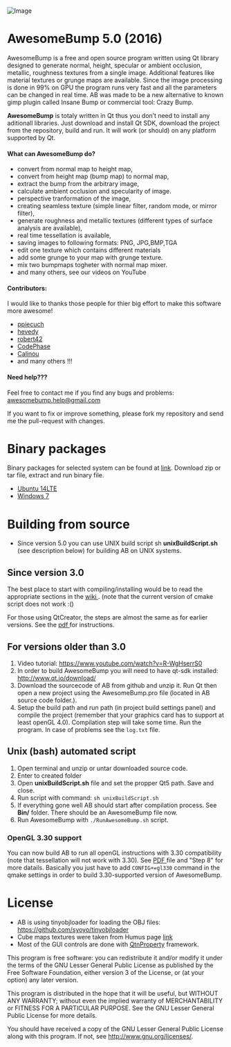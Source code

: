 ![Image](https://github.com/kmkolasinski/AwesomeBump/blob/master/Sources/resources/promo/githubimage5.jpg)


AwesomeBump 5.0 (2016)
====================

AwesomeBump is a free and open source program written using Qt library designed to generate normal, height, specular or ambient occlusion, metallic, roughness textures from a single image. Additional features like material textures or grunge maps are available. Since the image processing is done in 99% on GPU the program runs very fast and all the parameters can be changed in real time. AB was made to be a new alternative to known gimp plugin called Insane Bump or commercial tool: Crazy Bump.

**AwesomeBump** is totaly written in Qt thus you don’t need to install any aditionall libraries. Just download and install Qt SDK, download the project from the repository, build and run. It will work (or should) on any platform supported by Qt.

#### What can AwesomeBump do?

* convert from normal map to height map,
* convert from height map (bump map) to normal map,
* extract the bump from the arbitrary image,
* calculate ambient occlusion and specularity of image.
* perspective tranformation of the image,
* creating seamless texture (simple linear filter, random mode, or mirror filter),
* generate roughness and metallic textures (different types of surface analysis are available),
* real time tessellation is available,
* saving images to following formats: PNG, JPG,BMP,TGA
* edit one texture which contains different materials
* add some grunge to your map with grunge texture.
* mix two bumpmaps togheter with normal map mixer.
* and many others, see our videos on YouTube

#### Contributors:
I would like to thanks those people for thier big effort to make this software more awesome!

* [ppiecuch](https://github.com/ppiecuch)
* [hevedy](https://github.com/Hevedy)
* [robert42](https://github.com/Robert42)
* [CodePhase](https://github.com/CodePhase)
* [Calinou](https://github.com/Calinou)
* and many others !!!

#### Need help???
Feel free to contact me if you find any bugs and problems: <awesomebump.help@gmail.com>

If you want to fix or improve something, please fork my repository and send me the pull-request with changes.

Binary packages
============
Binary packages for selected system can be found at [link](https://github.com/kmkolasinski/AwesomeBump/releases). Download zip or tar file, extract and run binary file.

* [Ubuntu 14LTE](https://github.com/kmkolasinski/AwesomeBump/releases/tag/Linuxv5.0)
* [Windows 7](https://github.com/kmkolasinski/AwesomeBump/releases/tag/Winx32v5.0)

Building from source
============
* Since version 5.0 you can use UNIX build script sh **unixBuildScript.sh** (see description below) for building AB on UNIX systems. 
 

Since version 3.0
-----------------

The best place to start with compiling/installing would be to read the appropriate sections in the [wiki ](https://github.com/kmkolasinski/AwesomeBump/wiki). (note that the current version of cmake script does not work :()

For those using QtCreator, the steps are almost the same as for earlier versions.
See the [pdf ](https://github.com/kmkolasinski/AwesomeBump/releases/download/BuildingAB/BuildingInstruction.pdf) for instructions.

For versions older than 3.0
---------------------------

1. Video tutorial: https://www.youtube.com/watch?v=R-WgHserrS0
2. In order to build AwesomeBump you will need to have qt-sdk installed: http://www.qt.io/download/
3. Download the sourcecode of AB from github and unzip it. Run Qt then open a new project using the AwesomeBump.pro file (located in AB source code folder.).
4. Setup the build path and run path (in project build settings panel) and compile the project (remember that your graphics card has to support at least openGL 4.0). Compilation step will take some time. Run the program. In case of problems see the `log.txt` file.

Unix (bash) automated script
-------------------------

1. Open terminal and unzip or untar downloaded source code.
2. Enter to created folder
3. Open **unixBuildScript.sh** file and set the propper Qt5 path. Save and close.
4. Run script with command: `sh unixBuildScript.sh`
5. If everything gone well AB should start after compilation process. See **Bin/** folder. There should be an AwesomeBump file now.
6. Run AwesomeBump with `./RunAwesomeBump.sh` script. 

### OpenGL 3.30 support

You can now build AB to run all openGL instructions with 3.30 compatibility (note that tessellation will not work with 3.30). See [PDF ](https://github.com/kmkolasinski/AwesomeBump/releases/download/BuildingAB/BuildingInstruction.pdf) file and "Step 8" for more datails. Basically you just have to add `CONFIG+=gl330` command in the qmake settings in order to build 3.30-supported version of AwesomeBump.

License
=======

 * AB is using tinyobjloader for loading the OBJ files: https://github.com/syoyo/tinyobjloader
 * Cube maps textures were taken from Humus page [link](http://www.humus.name/index.php?page=Textures)
 * Most of the GUI controls are done with  [QtnProperty](https://github.com/lexxmark/QtnProperty) framework.


This program is free software: you can redistribute it and/or modify
it under the terms of the GNU Lesser General Public License as published by
the Free Software Foundation, either version 3 of the License, or
(at your option) any later version.

This program is distributed in the hope that it will be useful,
but WITHOUT ANY WARRANTY; without even the implied warranty of
MERCHANTABILITY or FITNESS FOR A PARTICULAR PURPOSE. See the
GNU Lesser General Public License for more details.

You should have received a copy of the GNU Lesser General Public License
along with this program. If not, see <http://www.gnu.org/licenses/>.
